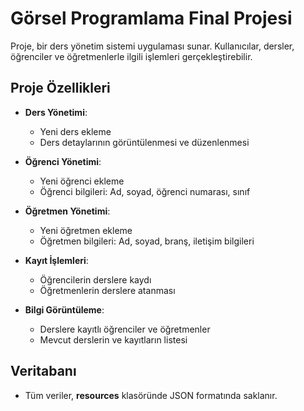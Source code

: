 # Görsel Programlama Final Projesi 

Proje, bir ders yönetim sistemi uygulaması sunar. Kullanıcılar, dersler, öğrenciler ve öğretmenlerle ilgili işlemleri gerçekleştirebilir.

## Proje Özellikleri

- **Ders Yönetimi**:
  - Yeni ders ekleme
  - Ders detaylarının görüntülenmesi ve düzenlenmesi

- **Öğrenci Yönetimi**:
  - Yeni öğrenci ekleme
  - Öğrenci bilgileri: Ad, soyad, öğrenci numarası, sınıf

- **Öğretmen Yönetimi**:
  - Yeni öğretmen ekleme
  - Öğretmen bilgileri: Ad, soyad, branş, iletişim bilgileri

- **Kayıt İşlemleri**:
  - Öğrencilerin derslere kaydı
  - Öğretmenlerin derslere atanması

- **Bilgi Görüntüleme**:
  - Derslere kayıtlı öğrenciler ve öğretmenler
  - Mevcut derslerin ve kayıtların listesi

##  Veritabanı
  - Tüm veriler, **resources** klasöründe JSON formatında saklanır.
